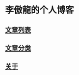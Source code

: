 # 李傲龍的个人博客

## [文章列表](https://github.com/li-aolong/li-aolong.github.io/issues)

## [文章分类](https://github.com/li-aolong/li-aolong.github.io/projects)

## [关于]()

